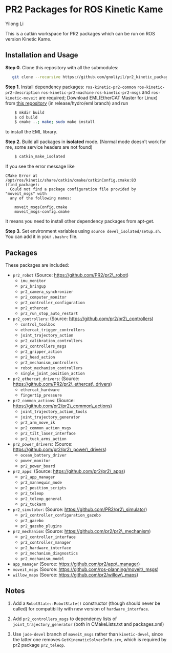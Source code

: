 # PR2 Packages for ROS Kinetic Kame

Yilong Li 

This is a catkin workspace for PR2 packages which can be run on ROS version Kinetic Kame.

## Installation and Usage

__Step 0.__ Clone this repository with all the submodules: 

```bash 
   git clone --recursive https://github.com/gnoliyil/pr2_kinetic_packages.git
```

__Step 1.__ Install dependency packages: `ros-kinetic-pr2-common` `ros-kinetic-pr2-description` `ros-kinetic-pr2-machine` `ros-kinetic-pr2-msgs` and `ros-kinetic-moveit` are required; Download EML(EtherCAT Master for Linux) from [this repository](https://github.com/ros-gbp/eml-release/tree/release/hydro/eml/eml-svn) (in release/hydro/eml branch) and run 
``` bash
    $ mkdir build
    $ cd build
    $ cmake ..; make; sudo make install 
```
to install the EML library. 

__Step 2.__ Build all packages in __isolated__ mode. (Normal mode doesn't work for me, some service headers are not found)
``` bash
    $ catkin_make_isolated
```

If you see the error message like 
```
CMake Error at /opt/ros/kinetic/share/catkin/cmake/catkinConfig.cmake:83 (find_package):
  Could not find a package configuration file provided by "moveit_msgs" with
  any of the following names:

    moveit_msgsConfig.cmake
    moveit_msgs-config.cmake
```
It means you need to install other dependency packages from apt-get. 

__Step 3.__ Set environment variables using `source devel_isolated/setup.sh`. You can add it in your `.bashrc` file. 

## Packages 

These packages are included: 

- `pr2_robot` (Source: https://github.com/PR2/pr2\_robot)
  - `imu_monitor` 
  - `pr2_bringup`
  - `pr2_camera_synchronizer` 
  - `pr2_computer_monitor`
  - `pr2_controller_configuration`
  - `pr2_ethercat`
  - `pr2_run_stop_auto_restart`
- `pr2_controllers`: (Source: https://github.com/pr2/pr2\_controllers)
  - `control_toolbox`
  - `ethercat_trigger_controllers`
  - `joint_trajectory_action`
  - `pr2_calibration_controllers`
  - `pr2_controllers_msgs`
  - `pr2_gripper_action`
  - `pr2_head_action`
  - `pr2_mechanism_controllers`
  - `robot_mechanism_controllers`
  - `single_joint_position_action`
- `pr2_ethercat_drivers`: (Source: https://github.com/PR2/pr2\_ethercat\_drivers)
  - `ethercat_hardware`
  - `fingertip_pressure`
- `pr2_common_actions`: (Source: https://github.com/pr2/pr2\_common\_actions)
  - `joint_trajectory_action_tools`
  - `joint_trajectory_generator`
  - `pr2_arm_move_ik`
  - `pr2_common_action_msgs`
  - `pr2_tilt_laser_interface`
  - `pr2_tuck_arms_action`
- `pr2_power_drivers`: (Source: https://github.com/pr2/pr2\_power\_drivers)
  - `ocean_battery_driver`
  - `power_monitor`
  - `pr2_power_board`
- `pr2_apps`: (Source: https://github.com/pr2/pr2\_apps)
  - `pr2_app_manager`
  - `pr2_mannequin_mode`
  - `pr2_position_scripts`
  - `pr2_teleop`
  - `pr2_teleop_general`
  - `pr2_tuckarm`
- `pr2_simulator`: (Source: https://github.com/PR2/pr2\_simulator)
  - `pr2_controller_configuration_gazebo`
  - `pr2_gazebo`
  - `pr2_gazebo_plugins`
- `pr2_mechanism`: (Source: https://github.com/pr2/pr2\_mechanism)
  - `pr2_controller_interface`
  - `pr2_controller_manager`
  - `pr2_hardware_interface`
  - `pr2_mechanism_diagnostics`
  - `pr2_mechanism_model`
- `app_manager` (Source: https://github.com/pr2/app\_manager) 
- `moveit_msgs` (Source: https://github.com/ros-planning/moveit\_msgs)
- `willow_maps` (Source: https://github.com/pr2/willow\_maps)

## Notes

1. Add a `RobotState::RobotState()` constructor (though should never be called) for compatibility with new version of `hardware_interface`. 

2. Add `pr2_controllers_msgs` to dependency lists of `joint_trajectory_generator` (both in CMakeLists.txt and packages.xml) 

3. Use `jade-devel` branch of `moveit_msgs` rather than `kinetic-devel`, since the latter one removes `GetKinematicSolverInfo.srv`, which is required by pr2 package `pr2_teleop`. 
